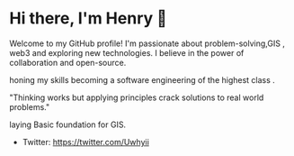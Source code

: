 # Hi there, I'm Henry 👋

Welcome to my GitHub profile! I'm passionate about problem-solving,GIS , web3 and exploring new technologies. I believe in the power of collaboration and open-source.

honing my skills becoming a software engineering of the highest class . 

"Thinking works but applying principles crack solutions to real world problems."

laying Basic foundation for GIS.


- Twitter: https://twitter.com/Uwhyii

